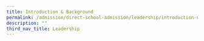 ```yaml
---
title: Introduction & Background
permalink: /admission/direct-school-admission/leadership/introduction-n-background/
description: ""
third_nav_title: Leadership
---
```

